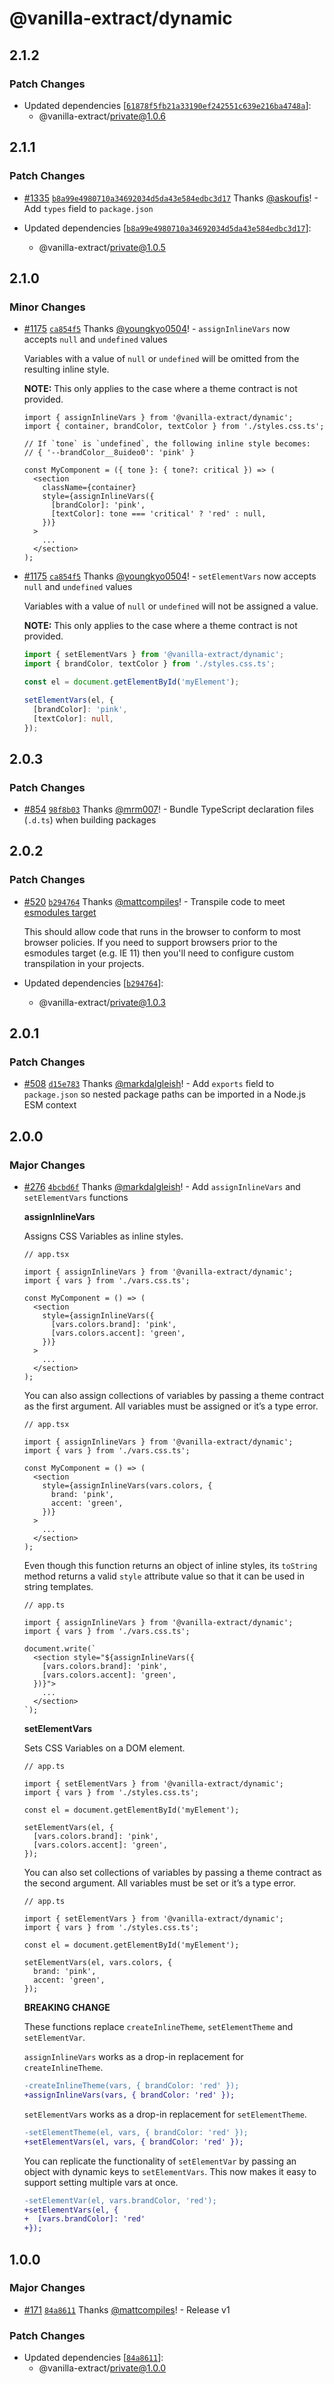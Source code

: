 # @vanilla-extract/dynamic

## 2.1.2

### Patch Changes

- Updated dependencies [[`61878f5fb21a33190ef242551c639e216ba4748a`](https://github.com/vanilla-extract-css/vanilla-extract/commit/61878f5fb21a33190ef242551c639e216ba4748a)]:
  - @vanilla-extract/private@1.0.6

## 2.1.1

### Patch Changes

- [#1335](https://github.com/vanilla-extract-css/vanilla-extract/pull/1335) [`b8a99e4980710a34692034d5da43e584edbc3d17`](https://github.com/vanilla-extract-css/vanilla-extract/commit/b8a99e4980710a34692034d5da43e584edbc3d17) Thanks [@askoufis](https://github.com/askoufis)! - Add `types` field to `package.json`

- Updated dependencies [[`b8a99e4980710a34692034d5da43e584edbc3d17`](https://github.com/vanilla-extract-css/vanilla-extract/commit/b8a99e4980710a34692034d5da43e584edbc3d17)]:
  - @vanilla-extract/private@1.0.5

## 2.1.0

### Minor Changes

- [#1175](https://github.com/vanilla-extract-css/vanilla-extract/pull/1175) [`ca854f5`](https://github.com/vanilla-extract-css/vanilla-extract/commit/ca854f51d5068fb1105a44b3d9af2852d4b61839) Thanks [@youngkyo0504](https://github.com/youngkyo0504)! - `assignInlineVars` now accepts `null` and `undefined` values

  Variables with a value of `null` or `undefined` will be omitted from the resulting inline style.

  **NOTE:** This only applies to the case where a theme contract is not provided.

  ```tsx
  import { assignInlineVars } from '@vanilla-extract/dynamic';
  import { container, brandColor, textColor } from './styles.css.ts';

  // If `tone` is `undefined`, the following inline style becomes:
  // { '--brandColor__8uideo0': 'pink' }

  const MyComponent = ({ tone }: { tone?: critical }) => (
    <section
      className={container}
      style={assignInlineVars({
        [brandColor]: 'pink',
        [textColor]: tone === 'critical' ? 'red' : null,
      })}
    >
      ...
    </section>
  );
  ```

- [#1175](https://github.com/vanilla-extract-css/vanilla-extract/pull/1175) [`ca854f5`](https://github.com/vanilla-extract-css/vanilla-extract/commit/ca854f51d5068fb1105a44b3d9af2852d4b61839) Thanks [@youngkyo0504](https://github.com/youngkyo0504)! - `setElementVars` now accepts `null` and `undefined` values

  Variables with a value of `null` or `undefined` will not be assigned a value.

  **NOTE:** This only applies to the case where a theme contract is not provided.

  ```ts
  import { setElementVars } from '@vanilla-extract/dynamic';
  import { brandColor, textColor } from './styles.css.ts';

  const el = document.getElementById('myElement');

  setElementVars(el, {
    [brandColor]: 'pink',
    [textColor]: null,
  });
  ```

## 2.0.3

### Patch Changes

- [#854](https://github.com/vanilla-extract-css/vanilla-extract/pull/854) [`98f8b03`](https://github.com/vanilla-extract-css/vanilla-extract/commit/98f8b0387d661b77705d2cd83ab3095434e1223e) Thanks [@mrm007](https://github.com/mrm007)! - Bundle TypeScript declaration files (`.d.ts`) when building packages

## 2.0.2

### Patch Changes

- [#520](https://github.com/vanilla-extract-css/vanilla-extract/pull/520) [`b294764`](https://github.com/vanilla-extract-css/vanilla-extract/commit/b294764b7f3401cec88760894ff19c60ca1d4d1d) Thanks [@mattcompiles](https://github.com/mattcompiles)! - Transpile code to meet [esmodules target](https://babeljs.io/docs/en/babel-preset-env#targetsesmodules)

  This should allow code that runs in the browser to conform to most browser policies. If you need to support browsers prior to the esmodules target (e.g. IE 11) then you'll need to configure custom transpilation in your projects.

- Updated dependencies [[`b294764`](https://github.com/vanilla-extract-css/vanilla-extract/commit/b294764b7f3401cec88760894ff19c60ca1d4d1d)]:
  - @vanilla-extract/private@1.0.3

## 2.0.1

### Patch Changes

- [#508](https://github.com/vanilla-extract-css/vanilla-extract/pull/508) [`d15e783`](https://github.com/vanilla-extract-css/vanilla-extract/commit/d15e783c960144e3b3ca74128cb2d04fbbc16df1) Thanks [@markdalgleish](https://github.com/markdalgleish)! - Add `exports` field to `package.json` so nested package paths can be imported in a Node.js ESM context

## 2.0.0

### Major Changes

- [#276](https://github.com/vanilla-extract-css/vanilla-extract/pull/276) [`4bcbd6f`](https://github.com/vanilla-extract-css/vanilla-extract/commit/4bcbd6f4ac0170a09553ce8d44ca84361782cce5) Thanks [@markdalgleish](https://github.com/markdalgleish)! - Add `assignInlineVars` and `setElementVars` functions

  **assignInlineVars**

  Assigns CSS Variables as inline styles.

  ```tsx
  // app.tsx

  import { assignInlineVars } from '@vanilla-extract/dynamic';
  import { vars } from './vars.css.ts';

  const MyComponent = () => (
    <section
      style={assignInlineVars({
        [vars.colors.brand]: 'pink',
        [vars.colors.accent]: 'green',
      })}
    >
      ...
    </section>
  );
  ```

  You can also assign collections of variables by passing a theme contract as the first argument. All variables must be assigned or it’s a type error.

  ```tsx
  // app.tsx

  import { assignInlineVars } from '@vanilla-extract/dynamic';
  import { vars } from './vars.css.ts';

  const MyComponent = () => (
    <section
      style={assignInlineVars(vars.colors, {
        brand: 'pink',
        accent: 'green',
      })}
    >
      ...
    </section>
  );
  ```

  Even though this function returns an object of inline styles, its `toString` method returns a valid `style` attribute value so that it can be used in string templates.

  ```tsx
  // app.ts

  import { assignInlineVars } from '@vanilla-extract/dynamic';
  import { vars } from './vars.css.ts';

  document.write(`
    <section style="${assignInlineVars({
      [vars.colors.brand]: 'pink',
      [vars.colors.accent]: 'green',
    })}">
      ...
    </section>
  `);
  ```

  **setElementVars**

  Sets CSS Variables on a DOM element.

  ```tsx
  // app.ts

  import { setElementVars } from '@vanilla-extract/dynamic';
  import { vars } from './styles.css.ts';

  const el = document.getElementById('myElement');

  setElementVars(el, {
    [vars.colors.brand]: 'pink',
    [vars.colors.accent]: 'green',
  });
  ```

  You can also set collections of variables by passing a theme contract as the second argument. All variables must be set or it’s a type error.

  ```tsx
  // app.ts

  import { setElementVars } from '@vanilla-extract/dynamic';
  import { vars } from './styles.css.ts';

  const el = document.getElementById('myElement');

  setElementVars(el, vars.colors, {
    brand: 'pink',
    accent: 'green',
  });
  ```

  **BREAKING CHANGE**

  These functions replace `createInlineTheme`, `setElementTheme` and `setElementVar`.

  `assignInlineVars` works as a drop-in replacement for `createInlineTheme`.

  ```diff
  -createInlineTheme(vars, { brandColor: 'red' });
  +assignInlineVars(vars, { brandColor: 'red' });
  ```

  `setElementVars` works as a drop-in replacement for `setElementTheme`.

  ```diff
  -setElementTheme(el, vars, { brandColor: 'red' });
  +setElementVars(el, vars, { brandColor: 'red' });
  ```

  You can replicate the functionality of `setElementVar` by passing an object with dynamic keys to `setElementVars`. This now makes it easy to support setting multiple vars at once.

  ```diff
  -setElementVar(el, vars.brandColor, 'red');
  +setElementVars(el, {
  +  [vars.brandColor]: 'red'
  +});
  ```

## 1.0.0

### Major Changes

- [#171](https://github.com/vanilla-extract-css/vanilla-extract/pull/171) [`84a8611`](https://github.com/vanilla-extract-css/vanilla-extract/commit/84a8611972f32a00a6cbd85267a01dd2d31be869) Thanks [@mattcompiles](https://github.com/mattcompiles)! - Release v1

### Patch Changes

- Updated dependencies [[`84a8611`](https://github.com/vanilla-extract-css/vanilla-extract/commit/84a8611972f32a00a6cbd85267a01dd2d31be869)]:
  - @vanilla-extract/private@1.0.0
